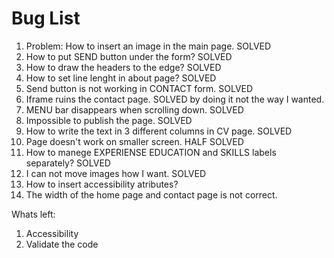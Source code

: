 # Bug List

1. Problem: How to insert an image in the main page. SOLVED
2. How to put SEND button under the form? SOLVED
3. How to draw the headers to the edge? SOLVED
4. How to set line lenght in about page? SOLVED
5. Send button is not working in CONTACT form. SOLVED
6. Iframe ruins the contact page. SOLVED by doing it not the way I wanted.
7. MENU bar disappears when scrolling down. SOLVED
8. Impossible to publish the page. SOLVED
11. How to write the text in 3 different columns in CV page. SOLVED
12. Page doesn't work on smaller screen. HALF SOLVED
13. How to manege EXPERIENSE EDUCATION and SKILLS labels separately? SOLVED 
14. I can not move images how I want. SOLVED
15. How to insert accessibility atributes?
16. The width of the home page and contact page is not correct.

Whats left:
1. Accessibility
2. Validate the code
